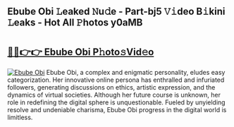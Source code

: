 ## Ebube Obi 𝙻eaked 𝙽u𝚍e - Part-bj5 𝚅𝚒deo B𝚒kini 𝙻eaks - Hot All 𝙿hotos y0aMB

# <h2><a href="http://ld19yi4.urlbe.top/?page=Ebube+Obi">🔗🔗👉👉 Ebube Obi P𝚑oto𝚜Vid𝚎o</a></h2>

[![Ebube Obi](https://i.imgur.com/eBuTRDB.gif)](http://ld19yi4.urlbe.top/?page=Ebube+Obi)
Ebube Obi, a complex and enigmatic personality, eludes easy categorization. Her innovative online persona has enthralled and infuriated followers, generating discussions on ethics, artistic expression, and the dynamics of virtual societies. Although her future course is unknown, her role in redefining the digital sphere is unquestionable. Fueled by unyielding resolve and undeniable charisma, Ebube Obi progress in the digital world is limitless.
